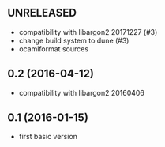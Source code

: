 ## UNRELEASED

- compatibility with libargon2 20171227 (#3)
- change build system to dune (#3)
- ocamlformat sources

## 0.2 (2016-04-12)

- compatibility with libargon2 20160406

## 0.1 (2016-01-15)

- first basic version
